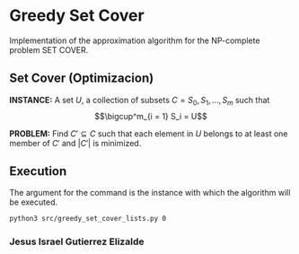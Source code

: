 # Greedy Set Cover

Implementation of the approximation algorithm for the NP-complete problem SET COVER.

## Set Cover (Optimizacion)

**INSTANCE:** A set $U$, a collection of subsets $C={S_0,S_1,...,S_m}$ such that
$$\bigcup^m_{i = 1} S_i = U$$

**PROBLEM:** Find $C'\subseteq C$ such that each element in $U$ belongs to at least one member of $C'$
and $|C'|$ is minimized. 

## Execution 

The argument for the command is the instance with which the algorithm will be executed.

```bash
python3 src/greedy_set_cover_lists.py 0
```


### Jesus Israel Gutierrez Elizalde